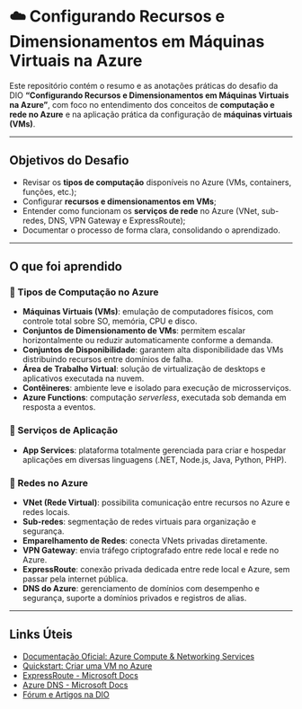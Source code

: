 # ☁️ Configurando Recursos e Dimensionamentos em Máquinas Virtuais na Azure

Este repositório contém o resumo e as anotações práticas do desafio da DIO **“Configurando Recursos e Dimensionamentos em Máquinas Virtuais na Azure”**, com foco no entendimento dos conceitos de **computação e rede no Azure** e na aplicação prática da configuração de **máquinas virtuais (VMs)**.

---

## Objetivos do Desafio

- Revisar os **tipos de computação** disponíveis no Azure (VMs, containers, funções, etc.);  
- Configurar **recursos e dimensionamentos em VMs**;  
- Entender como funcionam os **serviços de rede** no Azure (VNet, sub-redes, DNS, VPN Gateway e ExpressRoute);  
- Documentar o processo de forma clara, consolidando o aprendizado.  

---

## O que foi aprendido

### 🔹 Tipos de Computação no Azure
- **Máquinas Virtuais (VMs)**: emulação de computadores físicos, com controle total sobre SO, memória, CPU e disco.  
- **Conjuntos de Dimensionamento de VMs**: permitem escalar horizontalmente ou reduzir automaticamente conforme a demanda.  
- **Conjuntos de Disponibilidade**: garantem alta disponibilidade das VMs distribuindo recursos entre domínios de falha.  
- **Área de Trabalho Virtual**: solução de virtualização de desktops e aplicativos executada na nuvem.  
- **Contêineres**: ambiente leve e isolado para execução de microsserviços.  
- **Azure Functions**: computação *serverless*, executada sob demanda em resposta a eventos.  

### 🔹 Serviços de Aplicação
- **App Services**: plataforma totalmente gerenciada para criar e hospedar aplicações em diversas linguagens (.NET, Node.js, Java, Python, PHP).  

### 🔹 Redes no Azure
- **VNet (Rede Virtual)**: possibilita comunicação entre recursos no Azure e redes locais.  
- **Sub-redes**: segmentação de redes virtuais para organização e segurança.  
- **Emparelhamento de Redes**: conecta VNets privadas diretamente.  
- **VPN Gateway**: envia tráfego criptografado entre rede local e rede no Azure.  
- **ExpressRoute**: conexão privada dedicada entre rede local e Azure, sem passar pela internet pública.  
- **DNS do Azure**: gerenciamento de domínios com desempenho e segurança, suporte a domínios privados e registros de alias.  

---

## Links Úteis

- [Documentação Oficial: Azure Compute & Networking Services](https://learn.microsoft.com/training/modules/describe-azure-compute-networking-services)  
- [Quickstart: Criar uma VM no Azure](https://learn.microsoft.com/azure/virtual-machines/)  
- [ExpressRoute - Microsoft Docs](https://learn.microsoft.com/training/modules/describe-azure-compute-networking-services/11-expressroute)  
- [Azure DNS - Microsoft Docs](https://learn.microsoft.com/training/modules/describe-azure-compute-networking-services/12-domain-name-system)  
- [Fórum e Artigos na DIO](https://web.dio.me/articles)  